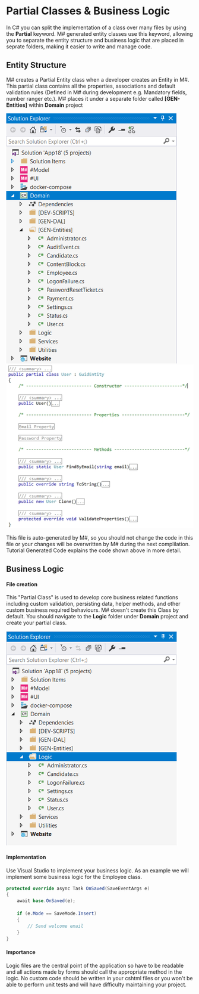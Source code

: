 # Partial Classes & Business Logic
In C# you can split the implementation of a class over many files by using the **Partial** keyword. M# generated entity classes use this keyword, allowing you to separate the entity structure and business logic that are placed in seprate folders, making it easier to write and manage code.

## Entity Structure
M# creates a Partial Entity class when a developer creates an Entity in M#. This partial class contains all the properties, associations and default validation rules (Defined in M# during development e.g. Mandatory fields, number ranger etc.). M# places it under a separate folder called **[GEN-Entities]** within **Domain** project

![Entity Class view C#](Images/SolutionDomain.PNG "Entity Class view C#") ![Entity Class view C#](Images/entity-view-cs-part-1.jpg "Entity Class view C#")

This file is auto-generated by M#, so you should not change the code in this file or your changes will be overwritten by M# during the next complilation. Tutorial Generated Code explains the code shown above in more detail.

## Business Logic

#### File creation
This "Partial Class" is used to develop core business related functions including custom validation, persisting data, helper methods, and other custom business required behaviours. M# doesn't create this Class by default. You should navigate to the **Logic** folder under **Domain** project and create your partial class.

![Logic Class view C#](Images/LogcFolder.PNG "Logic Class view C#")

#### Implementation
Use Visual Studio to implement your business logic. As an example we will implement some business logic for the Employee class.

```C#
protected override async Task OnSaved(SaveEventArgs e)
{
    await base.OnSaved(e);

    if (e.Mode == SaveMode.Insert)
    {
        // Send welcome email
    }
}
```

#### Importance
Logic files are the central point of the application so have to be readable and all actions made by forms should call the appropriate method in the logic. No custom code should be written in your cshtml files or you won't be able to perform unit tests and will have difficulty maintaining your project.